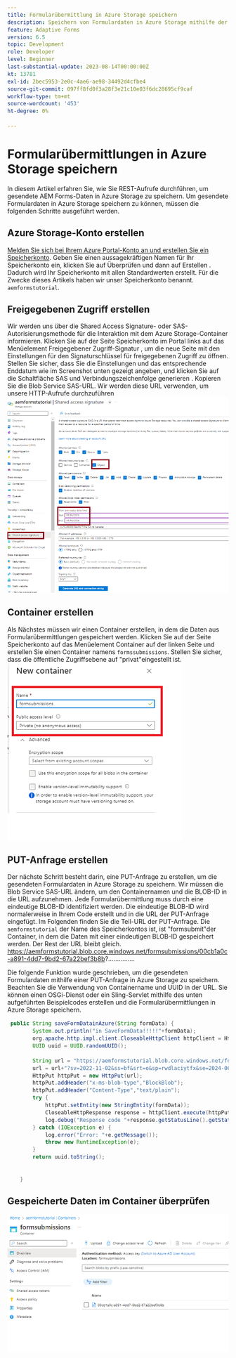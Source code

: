 ```yaml
---
title: Formularübermittlung in Azure Storage speichern
description: Speichern von Formulardaten in Azure Storage mithilfe der REST-API
feature: Adaptive Forms
version: 6.5
topic: Development
role: Developer
level: Beginner
last-substantial-update: 2023-08-14T00:00:00Z
kt: 13781
exl-id: 2bec5953-2e0c-4ae6-ae98-34492d4cfbe4
source-git-commit: 097ff8fd0f3a28f3e21c10e03f6dc28695cf9caf
workflow-type: tm+mt
source-wordcount: '453'
ht-degree: 0%

---
```


# Formularübermittlungen in Azure Storage speichern

In diesem Artikel erfahren Sie, wie Sie REST-Aufrufe durchführen, um gesendete AEM Forms-Daten in Azure Storage zu speichern.
Um gesendete Formulardaten in Azure Storage speichern zu können, müssen die folgenden Schritte ausgeführt werden.

## Azure Storage-Konto erstellen

[Melden Sie sich bei Ihrem Azure Portal-Konto an und erstellen Sie ein Speicherkonto](https://learn.microsoft.com/en-us/azure/storage/common/storage-account-create?tabs=azure-portal#create-a-storage-account-1). Geben Sie einen aussagekräftigen Namen für Ihr Speicherkonto ein, klicken Sie auf Überprüfen und dann auf Erstellen . Dadurch wird Ihr Speicherkonto mit allen Standardwerten erstellt. Für die Zwecke dieses Artikels haben wir unser Speicherkonto benannt. `aemformstutorial`.

## Freigegebenen Zugriff erstellen

Wir werden uns über die Shared Access Signature- oder SAS-Autorisierungsmethode für die Interaktion mit dem Azure Storage-Container informieren.
Klicken Sie auf der Seite Speicherkonto im Portal links auf das Menüelement Freigegebener Zugriff-Signatur , um die neue Seite mit den Einstellungen für den Signaturschlüssel für freigegebenen Zugriff zu öffnen. Stellen Sie sicher, dass Sie die Einstellungen und das entsprechende Enddatum wie im Screenshot unten gezeigt angeben, und klicken Sie auf die Schaltfläche SAS und Verbindungszeichenfolge generieren . Kopieren Sie die Blob Service SAS-URL. Wir werden diese URL verwenden, um unsere HTTP-Aufrufe durchzuführen
![shared-access-keys](./assets/shared-access-signature.png)

## Container erstellen

Als Nächstes müssen wir einen Container erstellen, in dem die Daten aus Formularübermittlungen gespeichert werden.
Klicken Sie auf der Seite Speicherkonto auf das Menüelement Container auf der linken Seite und erstellen Sie einen Container namens `formssubmissions`. Stellen Sie sicher, dass die öffentliche Zugriffsebene auf &quot;privat&quot;eingestellt ist.
![container](./assets/new-container.png)

## PUT-Anfrage erstellen

Der nächste Schritt besteht darin, eine PUT-Anfrage zu erstellen, um die gesendeten Formulardaten in Azure Storage zu speichern. Wir müssen die Blob Service SAS-URL ändern, um den Containernamen und die BLOB-ID in die URL aufzunehmen. Jede Formularübermittlung muss durch eine eindeutige BLOB-ID identifiziert werden. Die eindeutige BLOB-ID wird normalerweise in Ihrem Code erstellt und in die URL der PUT-Anfrage eingefügt.
Im Folgenden finden Sie die Teil-URL der PUT-Anfrage. Die `aemformstutorial` der Name des Speicherkontos ist, ist &quot;formsubmit&quot;der Container, in dem die Daten mit einer eindeutigen BLOB-ID gespeichert werden. Der Rest der URL bleibt gleich.
https://aemformstutorial.blob.core.windows.net/formsubmissions/00cb1a0c-a891-4dd7-9bd2-67a22bef3b8b?...............

Die folgende Funktion wurde geschrieben, um die gesendeten Formulardaten mithilfe einer PUT-Anfrage in Azure Storage zu speichern. Beachten Sie die Verwendung von Containername und UUID in der URL. Sie können einen OSGi-Dienst oder ein Sling-Servlet mithilfe des unten aufgeführten Beispielcodes erstellen und die Formularübermittlungen in Azure Storage speichern.

```java
 public String saveFormDatainAzure(String formData) {
        System.out.println("in SaveFormData!!!!!"+formData);
        org.apache.http.impl.client.CloseableHttpClient httpClient = HttpClientBuilder.create().build();
        UUID uuid = UUID.randomUUID();
        
        String url = "https://aemformstutorial.blob.core.windows.net/formsubmissions/"+uuid.toString();
        url = url+"?sv=2022-11-02&ss=bf&srt=o&sp=rwdlaciytfx&se=2024-06-28T00:42:59Z&st=2023-06-27T16:42:59Z&spr=https&sig=v1MR%2FJuhEledioturDFRTd9e2fIDVSGJuAiUt6wNlkLA%3D";
        HttpPut httpPut = new HttpPut(url);
        httpPut.addHeader("x-ms-blob-type","BlockBlob");
        httpPut.addHeader("Content-Type","text/plain");
        try {
            httpPut.setEntity(new StringEntity(formData));
            CloseableHttpResponse response = httpClient.execute(httpPut);
            log.debug("Response code "+response.getStatusLine().getStatusCode());
        } catch (IOException e) {
            log.error("Error: "+e.getMessage());
            throw new RuntimeException(e);
        }
        return uuid.toString();


    }
```

## Gespeicherte Daten im Container überprüfen

![form-data-in-container](./assets/form-data-in-container.png)
